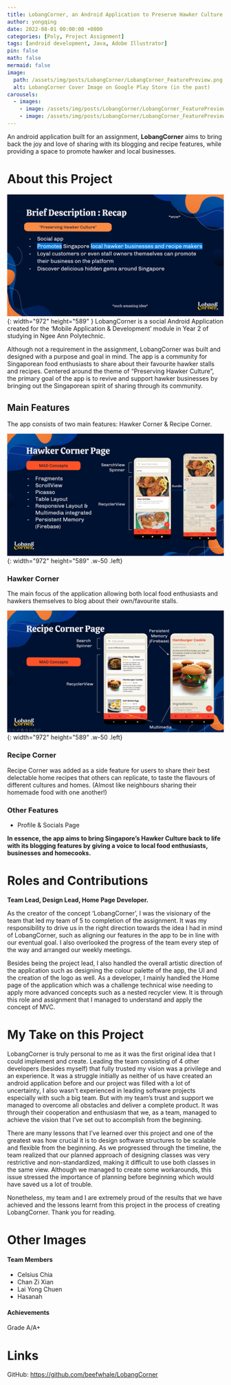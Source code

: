 ```yaml
---
title: LobangCorner, an Android Application to Preserve Hawker Culture
author: yongqing
date: 2022-08-01 00:00:00 +0800
categories: [Poly, Project Assignment]
tags: [android development, Java, Adobe Illustrator]
pin: false
math: false
mermaid: false
image:
  path: /assets/img/posts/LobangCorner/LobangCorner_FeaturePreview.png
  alt: LobangCorner Cover Image on Google Play Store (in the past)
carousels:
  - images: 
    - image: /assets/img/posts/LobangCorner/LobangCorner_FeaturePreview.png
    - image: /assets/img/posts/LobangCorner/LobangCorner_FeaturePreview.png
---
```


An android application built for an assignment, **LobangCorner** aims to bring back the joy and love of sharing with its blogging and recipe features, while providing a space to promote hawker and local businesses.

# About this Project
![Desktop View](/assets/img/posts/LobangCorner/LobangCorner_Slide-01.png){: width="972" height="589" }
LobangCorner is a social Android Application created for the ‘Mobile Application & Development’ module in Year 2 of studying in Ngee Ann Polytechnic.

Although not a requirement in the assignment, LobangCorner was built and designed with a purpose and goal in mind. The app is a community for Singaporean food enthusiasts to share about their favourite hawker stalls and recipes. Centered around the theme of “Preserving Hawker Culture”, the primary goal of the app is to revive and support hawker businesses by bringing out the Singaporean spirit of sharing through its community.

## Main Features
The app consists of two main features: Hawker Corner & Recipe Corner. 

![Desktop View](/assets/img/posts/LobangCorner/LobangCorner_Slide-02-01.png){: width="972" height="589" .w-50 .left}
### Hawker Corner
The main focus of the application allowing both local food enthusiasts and hawkers themselves to blog about their own/favourite stalls. 


![Desktop View](/assets/img/posts/LobangCorner/LobangCorner_Slide-06.png){: width="972" height="589" .w-50 .left}
### Recipe Corner
Recipe Corner was added as a side feature for users to share their best delectable home recipes that others can replicate, to taste the flavours of different cultures and homes. (Almost like neighbours sharing their homemade food with one another!)

### Other Features
- Profile & Socials Page

**In essence, the app aims to bring Singapore’s Hawker Culture back to life with its blogging features by giving a voice to local food enthusiasts, businesses and homecooks.**

# Roles and Contributions
**Team Lead, Design Lead, Home Page Developer.**

As the creator of the concept ‘LobangCorner’, I was the visionary of the team that led my team of 5 to completion of the assignment. It was my responsibility to drive us in the right direction towards the idea I had in mind of LobangCorner, such as aligning our features in the app to be in line with our eventual goal. I also overlooked the progress of the team every step of the way and arranged our weekly meetings.

Besides being the project lead, I also handled the overall artistic direction of the application such as designing the colour palette of the app, the UI and the creation of the logo as well. As a developer, I mainly handled the Home page of the application which was a challenge technical wise needing to apply more advanced concepts such as a nested recycler view. It is through this role and assignment that I managed to understand and apply the concept of MVC.

# My Take on this Project
LobangCorner is truly personal to me as it was the first original idea that I could implement and create. Leading the team consisting of 4 other developers (besides myself) that fully trusted my vision was a privilege and an experience. It was a struggle initially as neither of us have created an android application before and our project was filled with a lot of uncertainty, I also wasn't experienced in leading software projects especially with such a big team. But with my team’s trust and support we managed to overcome all obstacles and deliver a complete product. It was through their cooperation and enthusiasm that we, as a team, managed to achieve the vision that I’ve set out to accomplish from the beginning.

There are many lessons that I’ve learned over this project and one of the greatest was how crucial it is to design software structures to be scalable and flexible from the beginning. As we progressed through the timeline, the team realized that our planned approach of designing classes was very restrictive and non-standardized, making it difficult to use both classes in the same view. Although we managed to create some workarounds, this issue stressed the importance of planning before beginning which would have saved us a lot of trouble.

Nonetheless, my team and I are extremely proud of the results that we have achieved and the lessons learnt from this project in the process of creating LobangCorner. Thank you for reading.

# Other Images

#### Team Members
- Celsius Chia
- Chan Zi Xian
- Lai Yong Chuen
- Hasanah

#### Achievements
Grade A/A+

# Links
GitHub: <https://github.com/beefwhale/LobangCorner>
